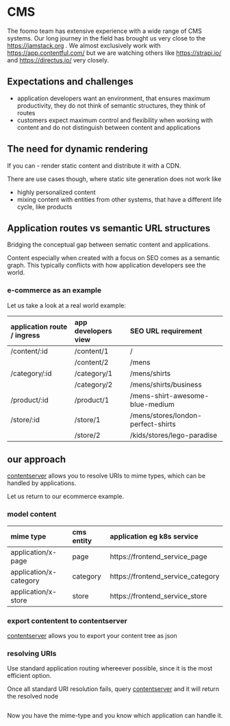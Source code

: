 # CMS

The foomo team has extensive experience with a wide range of CMS systems. Our long journey in the field has brought us very close to the https://jamstack.org . We almost exclusively work with https://app.contentful.com/ but we are watching others like https://strapi.io/ and https://directus.io/ very closely.

## Expectations and challenges

- application developers want an environment, that ensures maximum productivity, they do not think of semantic structures, they think of routes
- customers expect maximum control and flexibility when working with content and do not distinguish between content and applications

## The need for dynamic rendering

If you can - render static content and distribute it with a CDN. 

There are use cases though, where static site generation does not work like

- highly personalized content
- mixing content with entities from other systems, that have a different life cycle, like products

## Application routes vs semantic URL structures

Bridging the conceptual gap between sematic content and applications.

Content especially when created with a focus on SEO comes as a semantic graph. This typically conflicts with how application developers see the world. 

### e-commerce as an example

Let us take a look at a real world example:

| application route / ingress | app developers view  | SEO URL requirement                |
|:----------------------------|:---------------------|:-----------------------------------|
| /content/:id                | /content/1           | /                                  |
|                             | /content/2           | /mens                              |
| /category/:id               | /category/1          | /mens/shirts                       |
|                             | /category/2          | /mens/shirts/business              |
| /product/:id                | /product/1           | /mens-shirt-awesome-blue-medium    |
| /store/:id                  | /store/1             | /mens/stores/london-perfect-shirts |
|                             | /store/2             | /kids/stores/lego-paradise         |

## our approach

[contentserver](cms/contentserver) allows you to resolve URIs to mime types, which can be handled by applications.

Let us return to our ecommerce example.

### model content

| mime type              | cms entity  | application eg k8s service        |
|:-----------------------|:------------|:----------------------------------|
| application/x-page     | page        | https://frontend_service_page     |
| application/x-category | category    | https://frontend_service_category |
| application/x-store    | store       | https://frontend_service_store    |

### export contentent to contentserver

[contentserver](cms/contentserver) allows you to export your content tree as json

### resolving URIs

Use standard application routing whereever possible, since it is the most efficient option.

Once all standard URI resolution fails, query [contentserver](cms/contentserver) and it will return the resolved node

```json
```

Now you have the mime-type and you know which application can handle it.



